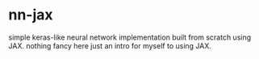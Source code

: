 # nn-jax
simple keras-like neural network implementation built from scratch using JAX. nothing fancy here just an intro for myself to using JAX.
